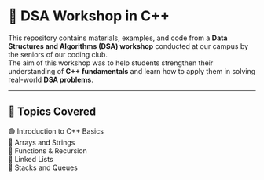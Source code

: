 # 📘 DSA Workshop in C++

This repository contains materials, examples, and code from a **Data Structures and Algorithms (DSA) workshop** conducted at our campus by the seniors of our coding club.  
The aim of this workshop was to help students strengthen their understanding of **C++ fundamentals** and learn how to apply them in solving real-world **DSA problems**.

---

## 📝 Topics Covered
🟢 Introduction to C++ Basics  
🔴 Arrays and Strings  
🔴 Functions & Recursion  
🔴 Linked Lists  
🔴 Stacks and Queues  

